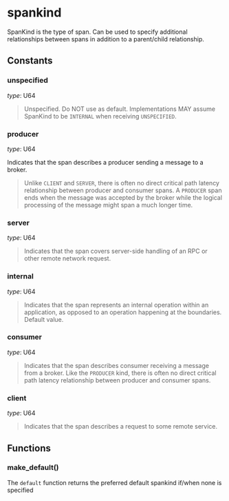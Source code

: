 
# spankind

 SpanKind is the type of span. Can be used to specify additional relationships between spans
 in addition to a parent/child relationship.

## Constants

### unspecified

*type*: U64

> Unspecified. Do NOT use as default.
> Implementations MAY assume SpanKind to be `INTERNAL` when receiving `UNSPECIFIED`.


### producer

*type*: U64

Indicates that the span describes a producer sending a message to a broker.
> Unlike `CLIENT` and `SERVER`, there is often no direct critical path latency relationship
> between producer and consumer spans. A `PRODUCER` span ends when the message was accepted
> by the broker while the logical processing of the message might span a much longer time.


### server

*type*: U64

> Indicates that the span covers server-side handling of an RPC or other
> remote network request.


### internal

*type*: U64

> Indicates that the span represents an internal operation within an application,
> as opposed to an operation happening at the boundaries. Default value.


### consumer

*type*: U64

> Indicates that the span describes consumer receiving a message from a broker.
> Like the `PRODUCER` kind, there is often no direct critical path latency relationship
> between producer and consumer spans.

### client

*type*: U64

> Indicates that the span describes a request to some remote service.

## Functions

### make_default()

The `default` function returns the preferred default spankind if/when none is
specified

